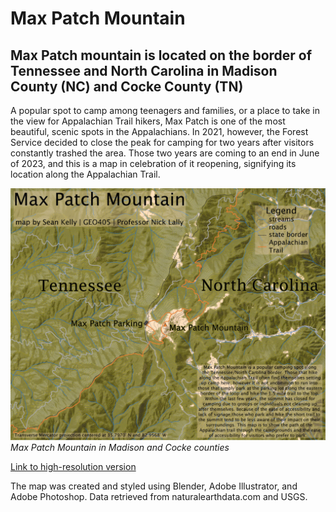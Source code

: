 # Max Patch Mountain
## Max Patch mountain is located on the border of Tennessee and North Carolina in Madison County (NC) and Cocke County (TN)

A popular spot to camp among teenagers and families, or a place to take in the view for Appalachian Trail hikers, Max Patch is one of the most beautiful, scenic spots in
the Appalachians. In 2021, however, the Forest Service decided to close the peak for camping for two years after visitors constantly trashed the area. Those two years are coming to an end in June of 2023, and this is a map in celebration of it reopening, signifying its location along the Appalachian Trail. 

![Max Patch Mountain](MaxPatchFinal.jpg)     
*Max Patch Mountain in Madison and Cocke counties*

[Link to high-resolution version](MaxPatchFinal.pdf)     

The map was created and styled using Blender, Adobe Illustrator, and Adobe Photoshop. Data retrieved from naturalearthdata.com and USGS. 